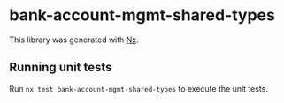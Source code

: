 # bank-account-mgmt-shared-types

This library was generated with [Nx](https://nx.dev).

## Running unit tests

Run `nx test bank-account-mgmt-shared-types` to execute the unit tests.
